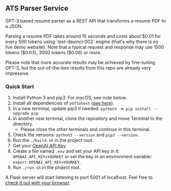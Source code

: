 ## ATS Parser Service

GPT-3 based resume parser as a REST API that transforms a resume PDF to a JSON.

Parsing a resume PDF takes around 15 seconds and costs about $0.01 for every 500 tokens using `text-davinci-002` engine (that's why there is no live demo website). Note that a typical request and response may use 1500 tokens ($0.03), 3000 tokens ($0.06) or more.

Please note that more accurate results may be achieved by fine-tuning GPT-3, but the out-of-the-box results from this repo are already very impressive.

### Quick Start
1. Install Python 3 and pip3. For macOS, see note below.
1. Install all dependencies of `pdftotext` ([see here](https://github.com/jalan/pdftotext)).
1. In a new terminal, update pip3 if needed: `python3 -m pip install --upgrade pip`
1. In another new terminal, clone the repository and move Terminal to the directory.
    * Please close the other terminals and continue in this terminal.
1. Check the versions: `python3 --version` and `pip3 --version`.
1. Run the `./build.sh` in the project root.
1. Get your [OpenAI API Key](https://openai.com/api/).
1. Create a file named `.env` and set your API key in it: `OPENAI_API_KEY=YOURKEY` or set the key in an environment variable: `export OPENAI_API_KEY=YOURKEY`.
1. Run `./run.sh` in the project root.

A Flask server will start listening to port 5001 of localhost. Feel free to [check it out with your browser](http://0.0.0.0:5001/).